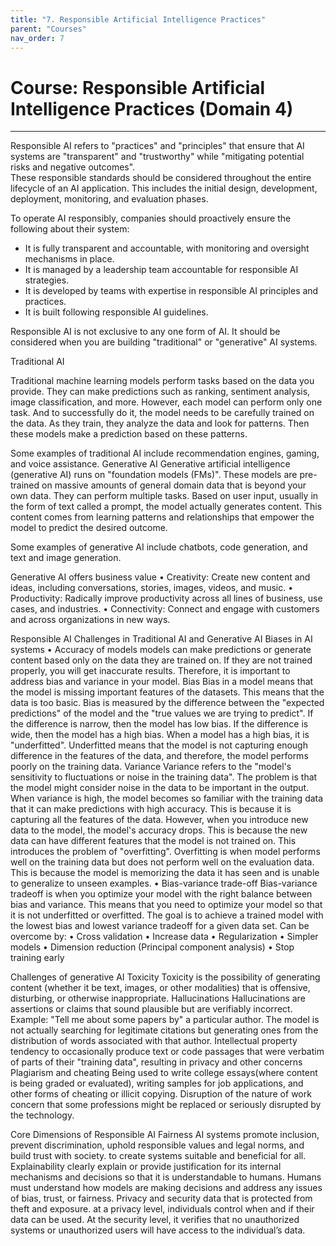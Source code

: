 ```yaml
---
title: "7. Responsible Artificial Intelligence Practices"
parent: "Courses"
nav_order: 7
---
```


# Course: Responsible Artificial Intelligence Practices (Domain 4)

---

Responsible AI refers to "practices" and "principles" that ensure that AI systems are "transparent" and "trustworthy" while "mitigating potential risks and negative outcomes".  
These responsible standards should be considered throughout the entire lifecycle of an AI application. This includes the initial design, development, deployment, monitoring, and evaluation phases.  

To operate AI responsibly, companies should proactively ensure the following about their system:  
  - It is fully transparent and accountable, with monitoring and oversight mechanisms in place.
  - It is managed by a leadership team accountable for responsible AI strategies.
  - It is developed by teams with expertise in responsible AI principles and practices.
  - It is built following responsible AI guidelines.

Responsible AI is not exclusive to any one form of AI. It should be considered when you are building "traditional" or "generative" AI systems.

Traditional AI  

  Traditional machine learning models perform tasks based on the data you provide. They can make predictions such as ranking, sentiment analysis, image classification, and more.
  However, each model can perform only one task. And to successfully do it, the model needs to be carefully trained on the data. As they train, they analyze the data and look for patterns. Then these models make a prediction based on these patterns. 

  Some examples of traditional AI include recommendation engines, gaming, and voice assistance. 
Generative AI
  Generative artificial intelligence (generative AI) runs on "foundation models (FMs)". These models are pre-trained on massive amounts of general domain data that is beyond your own data.
  They can perform multiple tasks. Based on user input, usually in the form of text called a prompt, the model actually generates content. This content comes from learning patterns and relationships that empower the model to predict the desired outcome. 

  Some examples of generative AI include chatbots, code generation, and text and image generation.

Generative AI offers business value
  • Creativity: Create new content and ideas, including conversations, stories, images, videos, and music.
  • Productivity: Radically improve productivity across all lines of business, use cases, and industries.
  • Connectivity: Connect and engage with customers and across organizations in new ways.


Responsible AI Challenges in Traditional AI and Generative AI
Biases in AI systems
• Accuracy of models
    models can make predictions or generate content based only on the data they are trained on. If they are not trained properly, you will get inaccurate results.
    Therefore, it is important to address bias and variance in your model.
    Bias
      Bias in a model means that the model is missing important features of the datasets. This means that the data is too basic. Bias is measured by the difference between the "expected predictions" of the model and the "true values we are trying to predict".
      If the difference is narrow, then the model has low bias. If the difference is wide, then the model has a high bias.
      When a model has a high bias, it is "underfitted". Underfitted means that the model is not capturing enough difference in the features of the data, and therefore, the model performs poorly on the training data.
    Variance
      Variance refers to the "model's sensitivity to fluctuations or noise in the training data". The problem is that the model might consider noise in the data to be important in the output. When variance is high, the model becomes so familiar with the training data that it can make predictions with high accuracy. This is because it is capturing all the features of the data.
      However, when you introduce new data to the model, the model's accuracy drops. This is because the new data can have different features that the model is not trained on. This introduces the problem of "overfitting". Overfitting is when model performs well on the training data but does not perform well on the evaluation data. This is because the model is memorizing the data it has seen and is unable to generalize to unseen examples.
• Bias-variance trade-off
    Bias-variance tradeoff is when you optimize your model with the right balance between bias and variance. This means that you need to optimize your model so that it is not underfitted or overfitted. The goal is to achieve a trained model with the lowest bias and lowest variance tradeoff for a given data set.
    Can be overcome by:
      • Cross validation
      • Increase data
      • Regularization
      • Simpler models
      • Dimension reduction (Principal component analysis)
      • Stop training early
      <in detail in course>

Challenges of generative AI
Toxicity
  Toxicity is the possibility of generating content (whether it be text, images, or other modalities) that is offensive, disturbing, or otherwise inappropriate.
Hallucinations
  Hallucinations are assertions or claims that sound plausible but are verifiably incorrect.
  Example: "Tell me about some papers by" a particular author. The model is not actually searching for legitimate citations but generating ones from the distribution of words associated with that author.
Intellectual property
  tendency to occasionally produce text or code passages that were verbatim of parts of their "training data", resulting in privacy and other concerns
Plagiarism and cheating
  Being used to write college essays(where content is being graded or evaluated), writing samples for job applications, and other forms of cheating or illicit copying.
Disruption of the nature of work
  concern that some professions might be replaced or seriously disrupted by the technology.

Core Dimensions of Responsible AI
Fairness
    AI systems promote inclusion, prevent discrimination, uphold responsible values and legal norms, and build trust with society.
    to create systems suitable and beneficial for all.
Explainability
    clearly explain or provide justification for its internal mechanisms and decisions so that it is understandable to humans.
    Humans must understand how models are making decisions and address any issues of bias, trust, or fairness.
Privacy and security
    data that is protected from theft and exposure.
    at a privacy level, individuals control when and if their data can be used.
    At the security level, it verifies that no unauthorized systems or unauthorized users will have access to the individual’s data.



























